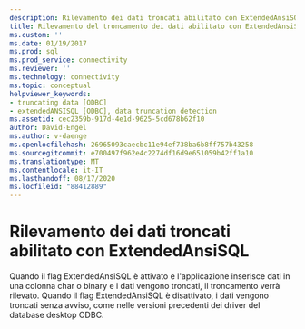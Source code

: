 ```yaml
---
description: Rilevamento dei dati troncati abilitato con ExtendedAnsiSQL
title: Rilevamento del troncamento dei dati abilitato con ExtendedAnsiSQL | Microsoft Docs
ms.custom: ''
ms.date: 01/19/2017
ms.prod: sql
ms.prod_service: connectivity
ms.reviewer: ''
ms.technology: connectivity
ms.topic: conceptual
helpviewer_keywords:
- truncating data [ODBC]
- extendedANSISQL [ODBC], data truncation detection
ms.assetid: cec2359b-917d-4e1d-9625-5cd678b62f10
author: David-Engel
ms.author: v-daenge
ms.openlocfilehash: 26965093caecbc11e94ef738ba6b8ff757b43258
ms.sourcegitcommit: e700497f962e4c2274df16d9e651059b42ff1a10
ms.translationtype: MT
ms.contentlocale: it-IT
ms.lasthandoff: 08/17/2020
ms.locfileid: "88412889"
---
```

# <a name="data-truncation-detection-enabled-using-extendedansisql"></a>Rilevamento dei dati troncati abilitato con ExtendedAnsiSQL
Quando il flag ExtendedAnsiSQL è attivato e l'applicazione inserisce dati in una colonna char o binary e i dati vengono troncati, il troncamento verrà rilevato. Quando il flag ExtendedAnsiSQL è disattivato, i dati vengono troncati senza avviso, come nelle versioni precedenti dei driver del database desktop ODBC.
